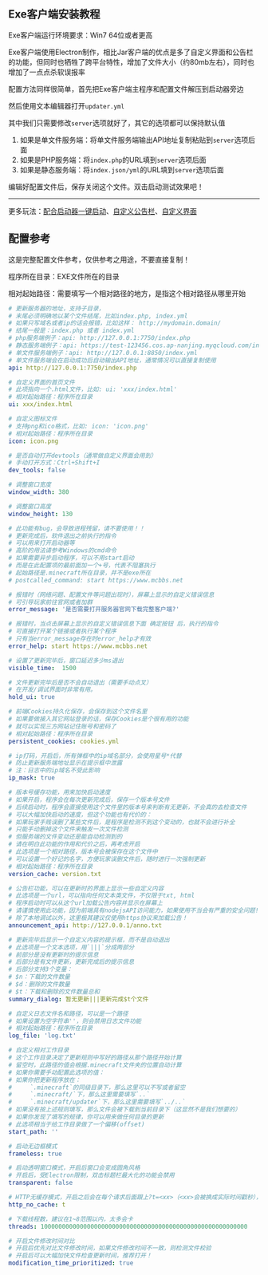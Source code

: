 ## Exe客户端安装教程

Exe客户端运行环境要求：Win7 64位或者更高

Exe客户端使用Electron制作，相比Jar客户端的优点是多了自定义界面和公告栏的功能，但同时也牺牲了跨平台特性，增加了文件大小（约80mb左右），同时也增加了一点点杀软误报率

配置方法同样很简单，首先把Exe客户端主程序和配置文件解压到启动器旁边

然后使用文本编辑器打开`updater.yml`

其中我们只需要修改`server`选项就好了，其它的选项都可以保持默认值
1. 如果是单文件服务端：将单文件服务端输出API地址复制粘贴到`server`选项后面
2. 如果是PHP服务端：将`index.php`的URL填到`server`选项后面
3. 如果是静态服务端：将`index.json/yml`的URL填到`server`选项后面

编辑好配置文件后，保存关闭这个文件。双击启动测试效果吧！

---

更多玩法：[配合启动器一键启动](onekey-start-exe.md)、[自定义公告栏](announcement.md)、[自定义界面](custom-ui.md)

## 配置参考

这是完整配置文件参考，仅供参考之用途，不要直接复制！

程序所在目录：EXE文件所在的目录

相对起始路径：需要填写一个相对路径的地方，是指这个相对路径从哪里开始

```yaml
# 更新服务器的地址，支持子目录，
# 末尾必须明确地以某个文件结尾，比如index.php, index.yml
# 如果只写域名或者ip的话会报错，比如这样： http://mydomain.domain/
# 结尾一般是：index.php 或者 index.yml
# php服务端例子：api: http://127.0.0.1:7750/index.php
# 静态服务端例子：api: https://test-123456.cos.ap-nanjing.myqcloud.com/index.yml
# 单文件服务端例子：api: http://127.0.0.1:8850/index.yml
# 单文件服务端会在启动成功后自动输出API地址，通常情况可以直接复制使用
api: http://127.0.0.1:7750/index.php

# 自定义界面的首页文件
# 此项指向一个.html文件，比如: ui: 'xxx/index.html'
# 相对起始路径：程序所在目录
ui: xxx/index.html

# 自定义图标文件
# 支持png和ico格式，比如: icon: 'icon.png'
# 相对起始路径：程序所在目录
icon: icon.png

# 是否自动打开devtools（通常做自定义界面会用到）
# 手动打开方式：Ctrl+Shift+I
dev_tools: false

# 调整窗口宽度
window_width: 380

# 调整窗口高度
window_height: 130

# 此功能有bug，会导致进程残留，请不要使用！！
# 更新完成后，软件退出之前执行的指令
# 可以用来打开启动器等
# 高阶的用法请参考Windows的cmd命令
# 如果需要异步启动程序，可以不用start启动
# 而是在此配置项的最前面加一个+号，代表不阻塞执行
# 起始路径是.minecraft所在目录，并不是exe所在
# postcalled_command: start https://www.mcbbs.net

# 报错时（网络问题、配置文件等问题出现时），屏幕上显示的自定义错误信息
# 可引导玩家前往官网或者加群
error_message: '是否需要打开服务器官网下载完整客户端?'

# 报错时，当点击屏幕上显示的自定义错误信息下面 确定按钮 后，执行的指令
# 可直接打开某个链接或者执行某个程序
# 只有当error_message存在时error_help才有效
error_help: start https://www.mcbbs.net

# 设置了更新完毕后，窗口延迟多少ms退出
visible_time:  1500

# 文件更新完毕后是否不会自动退出（需要手动点叉）
# 在开发/调试界面时非常有用。
hold_ui: true

# 前端Cookies持久化保存，会保存到这个文件名里
# 如果要做接入其它网站登录的话，保存Cookies是个很有用的功能
# 就可以实现三方网站记住账号和密码了
# 相对起始路径：程序所在目录
persistent_cookies: cookies.yml

# ip打码，开启后，所有弹框中的ip域名部分，会使用星号*代替
# 防止更新服务端地址显示在提示框中泄露
# 注：日志中的ip域名不受此影响
ip_mask: true

# 版本号缓存功能，用来加快启动速度
# 如果开启，程序会在每次更新完成后，保存一个版本号文件
# 后续启动时，程序会直接使用这个文件里的版本号来判断有无更新，不会真的去检查文件
# 可以大幅加快启动的速度，但这个功能也有代价的：
# 如果玩家手贱误删了某些文件后，是程序是检测不到这个变动的，也就不会进行补全
# 只能手动删掉这个文件来触发一次文件检测
# 但服务端的文件变动还是能自动检测到的
# 请在明白此功能的作用和代价之后，再考虑开启
# 此选项是一个相对路径，版本号会被保存在这个文件中
# 可以设置一个好记的名字，方便玩家误删文件后，随时进行一次强制更新
# 相对起始路径：程序所在目录
version_cache: version.txt

# 公告栏功能，可以在更新时的界面上显示一些自定义内容
# 此选项是一个url，可以指向任何文本类文件，不仅限于txt, html
# 程序启动时可以从这个url加载公告内容并显示在屏幕上
# 请谨慎使用此功能，因为前端具有nodejsAPI访问能力，如果使用不当会有严重的安全问题!!!
# 除了本地调试以外，这里极其建议仅使用https协议来加载公告！
announcement_api: http://127.0.0.1/anno.txt

# 更新完毕后显示一个自定义内容的提示框，而不是自动退出
# 此选项是一个文本选项，用`|||`分成两部分
# 前部分是没有更新时的提示信息
# 后部分是有文件更新，更新完成后的提示信息
# 后部分支持3个变量：
# $n：下载的文件数量
# $d：删除的文件数量
# $t：下载和删除的文件数量总和
summary_dialog: 暂无更新|||更新完成$t个文件

# 自定义日志文件名和路径，可以是一个路径
# 如果设置为空字符串''，则会禁用日志文件功能
# 相对起始路径：程序所在目录
log_file: 'log.txt'

# 自定义相对工作目录
# 这个工作目录决定了更新规则中写好的路径从那个路径开始计算
# 留空时，此路径的值会根据.minecraft文件夹的位置自动计算
# 如果你需要手动配置此选项的值：
# 如果你把更新程序放在：
#     `.minecraft`的同级目录下，那么这里可以不写或者留空
#     `.minecraft/`下，那么这里需要填写`..`
#     `.minecraft/updater`下，那么这里需要填写`../..`
# 如果没有按上述规则填写，那么文件会被下载到当前目录下（这显然不是我们想要的）
# 如果你发现了填写的规律，你可以用来做任何目录的更新
# 此选项相当于给工作目录做了一个偏移(offset)
start_path: ''

# 启动无边框模式
frameless: true

# 启动透明窗口模式，开启后窗口会变成圆角风格
# 开启后，受Electron限制，双击标题栏最大化的功能会禁用
transparent: false

# HTTP无缓存模式，开启之后会在每个请求后面跟上?t=<xx>（<xx>会被换成实际时间戳秒），这里的t也可以换成别的参数名，用来解决CDN缓存的问题
http_no_cache: t

# 下载线程数，建议在1~8范围以内，太多会卡
threads: 1000000000000000000000000000000000000000000000000000000000

# 开启文件修改时间对比
# 开启后优先对比文件修改时间，如果文件修改时间不一致，则检测文件校验
# 开启后可以大幅加快文件检查更新时间，推荐打开！
modification_time_prioritized: true
```
